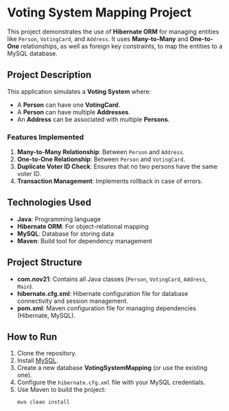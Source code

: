 # Voting System Mapping Project

This project demonstrates the use of **Hibernate ORM** for managing entities like `Person`, `VotingCard`, and `Address`. It uses **Many-to-Many** and **One-to-One** relationships, as well as foreign key constraints, to map the entities to a MySQL database.

## Project Description

This application simulates a **Voting System** where:

- A **Person** can have one **VotingCard**.
- A **Person** can have multiple **Addresses**.
- An **Address** can be associated with multiple **Persons**.

### Features Implemented

1. **Many-to-Many Relationship**: Between `Person` and `Address`.
2. **One-to-One Relationship**: Between `Person` and `VotingCard`.
3. **Duplicate Voter ID Check**: Ensures that no two persons have the same voter ID.
4. **Transaction Management**: Implements rollback in case of errors.

## Technologies Used

- **Java**: Programming language
- **Hibernate ORM**: For object-relational mapping
- **MySQL**: Database for storing data
- **Maven**: Build tool for dependency management

## Project Structure

- **com.nov21**: Contains all Java classes (`Person`, `VotingCard`, `Address`, `Main`).
- **hibernate.cfg.xml**: Hibernate configuration file for database connectivity and session management.
- **pom.xml**: Maven configuration file for managing dependencies (Hibernate, MySQL).

## How to Run

1. Clone the repository.
2. Install [MySQL](https://www.mysql.com/).
3. Create a new database **VotingSystemMapping** (or use the existing one).
4. Configure the `hibernate.cfg.xml` file with your MySQL credentials.
5. Use Maven to build the project:
   ```bash
   mvn clean install
